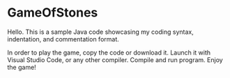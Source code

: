 # GameOfStones
Hello. 
This is a sample Java code showcasing my coding syntax, indentation, and commentation format.

In order to play the game, copy the code or download it. Launch it with Visual Studio Code, or any other compiler. Compile and run program. Enjoy the game!
